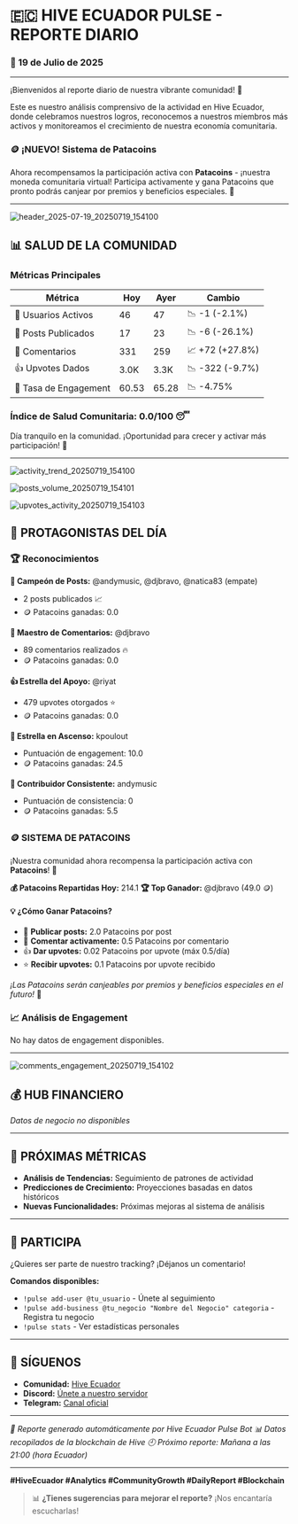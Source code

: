 
# 🇪🇨 HIVE ECUADOR PULSE - REPORTE DIARIO

### 📅 19 de Julio de 2025

---

¡Bienvenidos al reporte diario de nuestra vibrante comunidad! 🚀

Este es nuestro análisis comprensivo de la actividad en Hive Ecuador, donde celebramos nuestros logros, reconocemos a nuestros miembros más activos y monitoreamos el crecimiento de nuestra economía comunitaria.

### 🪙 ¡NUEVO! Sistema de Patacoins

Ahora recompensamos la participación activa con **Patacoins** - ¡nuestra moneda comunitaria virtual! Participa activamente y gana Patacoins que pronto podrás canjear por premios y beneficios especiales. 🎁

---

![header_2025-07-19_20250719_154100](charts\header_2025-07-19_20250719_154100.png)


## 📊 SALUD DE LA COMUNIDAD

### Métricas Principales

| Métrica | Hoy | Ayer | Cambio |
|---------|-----|------|--------|
| 👥 Usuarios Activos | 46 | 47 | 📉 -1 (-2.1%) |
| 📝 Posts Publicados | 17 | 23 | 📉 -6 (-26.1%) |
| 💬 Comentarios | 331 | 259 | 📈 +72 (+27.8%) |
| 👍 Upvotes Dados | 3.0K | 3.3K | 📉 -322 (-9.7%) |
| 🎯 Tasa de Engagement | 60.53 | 65.28 | 📉 -4.75% |

### Índice de Salud Comunitaria: 0.0/100 😴

Día tranquilo en la comunidad. ¡Oportunidad para crecer y activar más participación! 🚀

---

![activity_trend_20250719_154100](charts\activity_trend_20250719_154100.png)

![posts_volume_20250719_154101](charts\posts_volume_20250719_154101.png)

![upvotes_activity_20250719_154103](charts\upvotes_activity_20250719_154103.png)


## 🌟 PROTAGONISTAS DEL DÍA

### 🏆 Reconocimientos

**📝 Campeón de Posts:** @andymusic, @djbravo, @natica83 (empate)
- 2 posts publicados 📈
- 🪙 Patacoins ganadas: 0.0

**💬 Maestro de Comentarios:** @djbravo
- 89 comentarios realizados 🔥
- 🪙 Patacoins ganadas: 0.0

**👍 Estrella del Apoyo:** @riyat
- 479 upvotes otorgados ⭐
- 🪙 Patacoins ganadas: 0.0

**🚀 Estrella en Ascenso:** kpoulout
- Puntuación de engagement: 10.0
- 🪙 Patacoins ganadas: 24.5

**🎯 Contribuidor Consistente:** andymusic
- Puntuación de consistencia: 0
- 🪙 Patacoins ganadas: 5.5

### 🪙 SISTEMA DE PATACOINS

¡Nuestra comunidad ahora recompensa la participación activa con **Patacoins**! 🎉

**💰 Patacoins Repartidas Hoy:** 214.1
**🏆 Top Ganador:** @djbravo (49.0 🪙)

#### 💡 ¿Cómo Ganar Patacoins?
- 📝 **Publicar posts:** 2.0 Patacoins por post
- 💬 **Comentar activamente:** 0.5 Patacoins por comentario  
- 👍 **Dar upvotes:** 0.02 Patacoins por upvote (máx 0.5/día)
- ⭐ **Recibir upvotes:** 0.1 Patacoins por upvote recibido

*¡Las Patacoins serán canjeables por premios y beneficios especiales en el futuro!* 🎁

### 📈 Análisis de Engagement

No hay datos de engagement disponibles.

---

![comments_engagement_20250719_154102](charts\comments_engagement_20250719_154102.png)

## 💰 HUB FINANCIERO

*Datos de negocio no disponibles*

---


## 🔮 PRÓXIMAS MÉTRICAS

- **Análisis de Tendencias:** Seguimiento de patrones de actividad
- **Predicciones de Crecimiento:** Proyecciones basadas en datos históricos
- **Nuevas Funcionalidades:** Próximas mejoras al sistema de análisis

---

## 🤝 PARTICIPA

¿Quieres ser parte de nuestro tracking? ¡Déjanos un comentario!

**Comandos disponibles:**
- `!pulse add-user @tu_usuario` - Únete al seguimiento
- `!pulse add-business @tu_negocio "Nombre del Negocio" categoria` - Registra tu negocio
- `!pulse stats` - Ver estadísticas personales

---

## 📱 SÍGUENOS

- **Comunidad:** [Hive Ecuador](https://peakd.com/c/hive-115276)
- **Discord:** [Únete a nuestro servidor](https://discord.gg/hive-ecuador)
- **Telegram:** [Canal oficial](https://t.me/hive_ecuador)

---

*🤖 Reporte generado automáticamente por Hive Ecuador Pulse Bot*
*📊 Datos recopilados de la blockchain de Hive*
*🕘 Próximo reporte: Mañana a las 21:00 (hora Ecuador)*

---

**#HiveEcuador #Analytics #CommunityGrowth #DailyReport #Blockchain**

> 📊 **¿Tienes sugerencias para mejorar el reporte?** ¡Nos encantaría escucharlas!
